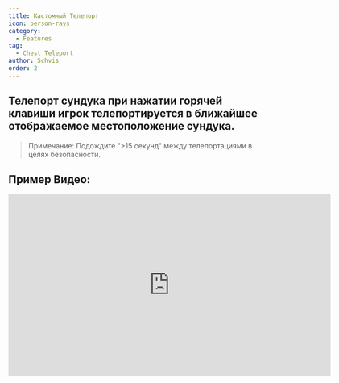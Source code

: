 ```yaml
---
title: Кастомный Телепорт
icon: person-rays
category:
  - Features
tag:
  - Chest Teleport
author: Schvis
order: 2
---
```


## Телепорт сундука при нажатии горячей клавиши игрок телепортируется в ближайшее отображаемое местоположение сундука.

> Примечание: Подождите ">15 секунд" между телепортациями в целях безопасности.

## Пример Видео:

<div class="iframe-container"><iframe width="640" height="360" src="https://www.youtube.com/embed/j2Yu31J7Yh4?list=PL5eI1Tb64p56g27qfYk7VuFTz4FK6YrKa" title="Korepi - Oculi/ChestTeleport" frameborder="0" allow="accelerometer; autoplay; clipboard-write; encrypted-media; gyroscope; picture-in-picture; web-share" allowfullscreen></iframe></div>
